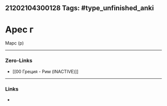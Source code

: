 21202104300128
Tags: #type_unfinished_anki
---
# Арес г

Марс (р)

---
### Zero-Links
- [[00 Греция - Рим (INACTIVE)]]
---
### Links
-